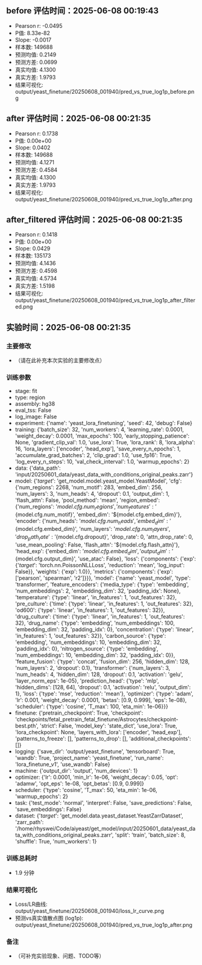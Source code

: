 
## before 评估时间：2025-06-08 00:19:43
- Pearson r: -0.0495
- P值: 8.33e-82
- Slope: -0.0017
- 样本数: 149688
- 预测均值: 0.2149
- 预测方差: 0.0699
- 真实均值: 4.1300
- 真实方差: 1.9793
- 结果可视化: output/yeast_finetune/20250608_001940/pred_vs_true_log1p_before.png

## after 评估时间：2025-06-08 00:21:35
- Pearson r: 0.1738
- P值: 0.00e+00
- Slope: 0.0402
- 样本数: 149688
- 预测均值: 4.1271
- 预测方差: 0.4584
- 真实均值: 4.1300
- 真实方差: 1.9793
- 结果可视化: output/yeast_finetune/20250608_001940/pred_vs_true_log1p_after.png

## after_filtered 评估时间：2025-06-08 00:21:35
- Pearson r: 0.1418
- P值: 0.00e+00
- Slope: 0.0429
- 样本数: 135173
- 预测均值: 4.1436
- 预测方差: 0.4598
- 真实均值: 4.5734
- 真实方差: 1.5198
- 结果可视化: output/yeast_finetune/20250608_001940/pred_vs_true_log1p_after_filtered.png

## 实验时间：2025-06-08 00:21:35
### 主要修改
- （请在此补充本次实验的主要修改点）

### 训练参数
- stage: fit
- type: region
- assembly: hg38
- eval_tss: False
- log_image: False
- experiment: {'name': 'yeast_lora_finetuning', 'seed': 42, 'debug': False}
- training: {'batch_size': 32, 'num_workers': 4, 'learning_rate': 0.0001, 'weight_decay': 0.0001, 'max_epochs': 100, 'early_stopping_patience': None, 'gradient_clip_val': 1.0, 'use_lora': True, 'lora_rank': 8, 'lora_alpha': 16, 'lora_layers': ['encoder', 'head_exp'], 'save_every_n_epochs': 1, 'accumulate_grad_batches': 2, 'clip_grad': 1.0, 'use_fp16': True, 'log_every_n_steps': 10, 'val_check_interval': 1.0, 'warmup_epochs': 2}
- data: {'data_path': 'input/20250601_data/yeast_data_with_conditions_original_peaks.zarr'}
- model: {'_target_': 'get_model.model.yeast_model.YeastModel', 'cfg': {'num_regions': 2268, 'num_motif': 283, 'embed_dim': 256, 'num_layers': 3, 'num_heads': 4, 'dropout': 0.1, 'output_dim': 1, 'flash_attn': False, 'pool_method': 'mean', 'region_embed': {'num_regions': '${model.cfg.num_regions}', 'num_features': '${model.cfg.num_motif}', 'embed_dim': '${model.cfg.embed_dim}'}, 'encoder': {'num_heads': '${model.cfg.num_heads}', 'embed_dim': '${model.cfg.embed_dim}', 'num_layers': '${model.cfg.num_layers}', 'drop_path_rate': '${model.cfg.dropout}', 'drop_rate': 0, 'attn_drop_rate': 0, 'use_mean_pooling': False, 'flash_attn': '${model.cfg.flash_attn}'}, 'head_exp': {'embed_dim': '${model.cfg.embed_dim}', 'output_dim': '${model.cfg.output_dim}', 'use_atac': False}, 'loss': {'components': {'exp': {'_target_': 'torch.nn.PoissonNLLLoss', 'reduction': 'mean', 'log_input': False}}, 'weights': {'exp': 1.0}}, 'metrics': {'components': {'exp': ['pearson', 'spearman', 'r2']}}}, 'model': {'name': 'yeast_model', 'type': 'transformer', 'feature_encoders': {'media_type': {'type': 'embedding', 'num_embeddings': 2, 'embedding_dim': 32, 'padding_idx': None}, 'temperature': {'type': 'linear', 'in_features': 1, 'out_features': 32}, 'pre_culture': {'time': {'type': 'linear', 'in_features': 1, 'out_features': 32}, 'od600': {'type': 'linear', 'in_features': 1, 'out_features': 32}}, 'drug_culture': {'time': {'type': 'linear', 'in_features': 1, 'out_features': 32}, 'drug_name': {'type': 'embedding', 'num_embeddings': 100, 'embedding_dim': 32, 'padding_idx': 0}, 'concentration': {'type': 'linear', 'in_features': 1, 'out_features': 32}}, 'carbon_source': {'type': 'embedding', 'num_embeddings': 10, 'embedding_dim': 32, 'padding_idx': 0}, 'nitrogen_source': {'type': 'embedding', 'num_embeddings': 10, 'embedding_dim': 32, 'padding_idx': 0}}, 'feature_fusion': {'type': 'concat', 'fusion_dim': 256, 'hidden_dim': 128, 'num_layers': 2, 'dropout': 0.1}, 'transformer': {'num_layers': 3, 'num_heads': 4, 'hidden_dim': 128, 'dropout': 0.1, 'activation': 'gelu', 'layer_norm_eps': 1e-05}, 'prediction_head': {'type': 'mlp', 'hidden_dims': [128, 64], 'dropout': 0.1, 'activation': 'relu', 'output_dim': 1}, 'loss': {'type': 'mse', 'reduction': 'mean'}, 'optimizer': {'type': 'adam', 'lr': 0.001, 'weight_decay': 0.0001, 'betas': [0.9, 0.999], 'eps': 1e-08}, 'scheduler': {'type': 'cosine', 'T_max': 100, 'eta_min': 1e-06}}}
- finetune: {'pretrain_checkpoint': True, 'checkpoint': 'checkpoints/fetal_pretrain_fetal_finetune/Astrocytes/checkpoint-best.pth', 'strict': False, 'model_key': 'state_dict', 'use_lora': True, 'lora_checkpoint': None, 'layers_with_lora': ['encoder', 'head_exp'], 'patterns_to_freeze': [], 'patterns_to_drop': [], 'additional_checkpoints': []}
- logging: {'save_dir': 'output/yeast_finetune', 'tensorboard': True, 'wandb': True, 'project_name': 'yeast_finetune', 'run_name': 'lora_finetune_v1', 'use_wandb': False}
- machine: {'output_dir': 'output', 'num_devices': 1}
- optimizer: {'lr': 0.0001, 'min_lr': 1e-06, 'weight_decay': 0.05, 'opt': 'adamw', 'opt_eps': 1e-08, 'opt_betas': [0.9, 0.999]}
- scheduler: {'type': 'cosine', 'T_max': 50, 'eta_min': 1e-06, 'warmup_epochs': 2}
- task: {'test_mode': 'normal', 'interpret': False, 'save_predictions': False, 'save_embeddings': False}
- dataset: {'_target_': 'get_model.data.yeast_dataset.YeastZarrDataset', 'zarr_path': '/home/rhyswei/Code/aiyeast/get_model/input/20250601_data/yeast_data_with_conditions_original_peaks.zarr', 'split': 'train', 'batch_size': 8, 'shuffle': True, 'num_workers': 1}

### 训练总耗时
- 1.9 分钟

### 结果可视化
- Loss/LR曲线: output/yeast_finetune/20250608_001940/loss_lr_curve.png
- 预测vs真实值散点图 (log1p): output/yeast_finetune/20250608_001940/pred_vs_true_log1p_after.png

### 备注
- （可补充实验现象、问题、TODO等）
